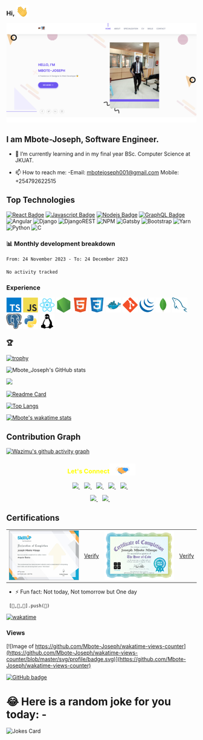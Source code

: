 <h3>Hi, <img src="./assets/icons/wave.gif" height="32px" style="margin-bottom: -5px;"  /></h3>

[![portfolio](assets/images/portfolio.png)](https://mbote-joseph.netlify.app/)

## I am Mbote-Joseph, Software Engineer.

- 🌱 I’m currently learning and in my final year BSc. Computer Science at JKUAT.

- 📫 How to reach me:
  -Email: mbotejoseph001@gmail.com
  Mobile: +254792622515

## Top Technologies

[![React Badge](https://img.shields.io/badge/-React-61DBFB?style=for-the-badge&labelColor=black&logo=react&logoColor=61DBFB)](#) [![Javascript Badge](https://img.shields.io/badge/-Javascript-F0DB4F?style=for-the-badge&labelColor=black&logo=javascript&logoColor=F0DB4F)](#) [![Nodejs Badge](https://img.shields.io/badge/-Nodejs-3C873A?style=for-the-badge&labelColor=black&logo=node.js&logoColor=3C873A)](#) [![GraphQL Badge](https://img.shields.io/badge/-GraphQl-e535ab?style=for-the-badge&labelColor=black&logo=node.js&logoColor=e535ab)](#) ![Angular](https://img.shields.io/badge/angular-%23DD0031.svg?style=for-the-badge&logo=angular&logoColor=white) ![Django](https://img.shields.io/badge/django-%23092E20.svg?style=for-the-badge&logo=django&logoColor=white) ![DjangoREST](https://img.shields.io/badge/DJANGO-REST-ff1709?style=for-the-badge&logo=django&logoColor=white&color=ff1709&labelColor=gray) ![NPM](https://img.shields.io/badge/NPM-%23000000.svg?style=for-the-badge&logo=npm&logoColor=white) ![Gatsby](https://img.shields.io/badge/Gatsby-%23663399.svg?style=for-the-badge&logo=gatsby&logoColor=white) ![Bootstrap](https://img.shields.io/badge/bootstrap-%23563D7C.svg?style=for-the-badge&logo=bootstrap&logoColor=white) ![Yarn](https://img.shields.io/badge/yarn-%232C8EBB.svg?style=for-the-badge&logo=yarn&logoColor=white) ![Python](https://img.shields.io/badge/python-3670A0?style=for-the-badge&logo=python&logoColor=ffdd54) ![C](https://img.shields.io/badge/c-%2300599C.svg?style=for-the-badge&logo=c&logoColor=white)

### 📊 Monthly development breakdown

<!--START_SECTION:waka-->

```txt
From: 24 November 2023 - To: 24 December 2023

No activity tracked
```

<!--END_SECTION:waka-->

### Experience

<p align="left">
  <img src="https://raw.githubusercontent.com/devicons/devicon/master/icons/typescript/typescript-original.svg" alt="TypeScript" width="40" height="40" />
  <img src="https://raw.githubusercontent.com/devicons/devicon/master/icons/javascript/javascript-original.svg" alt="JavaScript" width="40" height="40" />
  <img src="https://raw.githubusercontent.com/devicons/devicon/master/icons/react/react-original.svg" alt="React" width="40" height="40" />
  <img src="https://raw.githubusercontent.com/devicons/devicon/master/icons/nodejs/nodejs-original.svg" alt="NodeJS" width="40" height="40" />
  <img src="https://raw.githubusercontent.com/devicons/devicon/master/icons/html5/html5-original.svg" alt="HTML5" width="40" height="40" />
  <img src="https://raw.githubusercontent.com/devicons/devicon/master/icons/css3/css3-original.svg" alt="CSS" width="40" height="40" />
  <img src="https://raw.githubusercontent.com/devicons/devicon/master/icons/docker/docker-original.svg" alt="Docker" width="40" height="40" />
  <img src="https://raw.githubusercontent.com/devicons/devicon/master/icons/git/git-original.svg" alt="Git" width="40" height="40" />
  <!-- <img src="https://raw.githubusercontent.com/devicons/devicon/master/icons/heroku/heroku-original.svg" alt="Heroku" width="40" height="40" /> -->
<img src="https://raw.githubusercontent.com/devicons/devicon/master/icons/jquery/jquery-original.svg" alt="JQuery" width="40" height="40" />
  <img src="https://raw.githubusercontent.com/devicons/devicon/master/icons/mongodb/mongodb-original.svg" alt="MongoDB" width="40" height="40" />
  <img src="https://raw.githubusercontent.com/devicons/devicon/master/icons/mysql/mysql-original.svg" alt="MySQL" width="40" height="40" />
  <img src="https://raw.githubusercontent.com/github/explore/80688e429a7d4ef2fca1e82350fe8e3517d3494d/topics/postgresql/postgresql.png"  alt="PostgreSQL" width="40" />
  <img src="https://raw.githubusercontent.com/devicons/devicon/master/icons/python/python-original.svg" alt="Python" width="40" height="40" />
  <img src="https://raw.githubusercontent.com/devicons/devicon/master/icons/linux/linux-plain.svg" alt="Linux" width="40" height="40" />
</p>

### 🏆 <!--My Trophies-->

[![trophy](https://github-profile-trophy.vercel.app/?username=Mbote-Joseph&theme=onedark&no-bg=false&count_private=true)](https://github.com/Mbote-Joseph/Mbote-Joseph)

<!--### Github Stats-->

![Mbote_Joseph's GitHub stats](https://github-readme-stats.vercel.app/api?username=Mbote-Joseph&count_private=true&show_icons=true&theme=dark&title_color=009933&include_all_commits=true)

<p><img width="400px" src="https://github-readme-streak-stats.herokuapp.com/?user=Mbote-Joseph&theme=dark" /></p>

<!--### Github extra pins-->

[![Readme Card](https://github-readme-stats.vercel.app/api/pin/?username=Mbote-Joseph&repo=Mbote-Joseph&theme=dark&title_color=009933)](https://github.com/Mbote-Joseph/Mbote-Joseph&show_owner=true&count_private=true)

[![Top Langs](https://github-readme-stats.vercel.app/api/top-langs/?username=Mbote-Joseph&layout=compact&theme=dark&title_color=009933)](https://github.com/Mbote-Joseph/Mbote-Joseph)

[![Mbote's wakatime stats](https://github-readme-stats.vercel.app/api/wakatime?username=Mbote_Joseph&theme=dark&title_color=009933)](https://github.com/Mbote-Joseph/Mbote-Joseph)

<!-- ## Frameworks

- Angular
- Django
  ![This is an image](https://angular.io/assets/images/logos/angular/logo-nav@2x.png)

<img src="https://www.edgica.com/wp-content/files/django-logo-big.jpg" data-canonical-src="https://www.edgica.com/wp-content/files/django-logo-big.jpg" width="200" height="100" /> -->

<!-- ## Libraries

- React JS -->

## Contribution Graph

[![Wazimu's github activity graph](https://github-readme-activity-graph.cyclic.app/graph?username=Mbote-Joseph&bg_color=121112&color=a8a4a7&line=1ca01f&point=dbe1dd&area=true&hide_border=true&theme=github-compact)](https://github.com/ashutosh00710/github-readme-activity-graph)


<h3 align="center" style="color:yellow;margin-bottom: 20px;" >Let's Connect<img src="./assets/icons/handshake.gif" height="32px" style="margin-bottom: -5px;"  > </h3>  
<p align='center'>
  <a href="https://www.linkedin.com/in/mbote-joseph">
    <img src="https://img.shields.io/badge/linkedin-%230077B5.svg?&style=for-the-badge&logo=linkedin&logoColor=white" />
  </a>&nbsp;&nbsp;
  <a href="https://instagram.com/mbote-joseph">
    <img src="https://img.shields.io/badge/instagram-%23E4405F.svg?&style=for-the-badge&logo=instagram&logoColor=white" />        
  </a>&nbsp;&nbsp;
 <a href="https://wa.me/+254792622515">
  <img src="https://img.shields.io/badge/WhatsApp-25D366?style=for-the-badge&logo=whatsapp&logoColor=white" />
 </a>&nbsp;&nbsp;
 <a href="mailto:mbotejoseph001@gmail.com">
  <img src="https://img.shields.io/badge/Gmail-D14836?style=for-the-badge&logo=gmail&logoColor=white" />
 </a>&nbsp;&nbsp;
  <a href="https://t.me/Jose Mbote">
  <img src="https://img.shields.io/badge/Telegram-2CA5E0?style=for-the-badge&logo=telegram&logoColor=white" />
 </a> &nbsp;&nbsp;
</p>

<p align='center'>
  <a href="https://twitter.com/Mbote Jose">
    <img src="https://img.shields.io/badge/Twitter-1DA1F2?style=for-the-badge&logo=twitter&logoColor=white" />
  </a>&nbsp;&nbsp;
  <a href="https://github.com/Mbote-Joseph">
    <img src="https://img.shields.io/badge/GitHub-100000?style=for-the-badge&logo=github&logoColor=white" />        
  </a>&nbsp;&nbsp;
 
</p>

 <h2>Certifications</h2>  
<table>
  <tbody>
    <tr>
      <td>
        <a href="https://simpli-web.app.link/e/PUxkULg0arb">
          <img
            width="300px"
            src="assets/images/angular.png"
          />
        </a>
      </td>
      <td>
        <a href="https://simpli-web.app.link/e/PUxkULg0arb"
          >Verify</a
        >
      </td>
      <td>
        <a href="https://www.hackerrank.com/certificates/12d1fbc424ce">
          <img
            src="assets/images/hourOfCode.jpeg"
            width="300px"
          />
        </a>
      </td>
      <td>
        <a href="http://code.org/certificates/_1_2f59494bc95e0d704a5fd0be41843e1c"
          >Verify</a
        >
      </td>
    </tr>
  </tbody>
</table>
</details>
</h2>

- ⚡ Fun fact: Not today, Not tomorrow but One day

```
 [🌲,🌳,🌴].push(🌲)
```

<!--
**Mbote-Joseph/Mbote-Joseph** is a ✨ _special_ ✨ repository because its `README.md` (this file) appears on your GitHub profile.

Here are some ideas to get you started:

- 🔭 I’m currently working on ...
- 🌱 I’m currently learning ...
- 👯 I’m looking to collaborate on ...
- 🤔 I’m looking for help with ...
- 💬 Ask me about ...
- 📫 How to reach me: ...
- 😄 Pronouns: ...
- ⚡ Fun fact: ...
-->

[![wakatime](https://wakatime.com/badge/user/723199b5-a23d-4560-937a-016d503b743f.svg)](https://wakatime.com/@723199b5-a23d-4560-937a-016d503b743f)

### Views

[![Image of https://github.com/Mbote-Joseph/wakatime-views-counter](https://github.com/Mbote-Joseph/wakatime-views-counter/blob/master/svg/profile/badge.svg)](https://github.com/Mbote-Joseph/wakatime-views-counter)

<p>
  <a href="https://github.com/Mbote-Joseph?tab=followers">
    <img src="https://img.shields.io/github/followers/Mbote-Joseph?label=Followers&logo=GitHub&style=for-the-badge" alt="GitHub badge" />
  </a>
</p>

# 😂 Here is a random joke for you today: -

![Jokes Card](https://readme-jokes.vercel.app/api)
